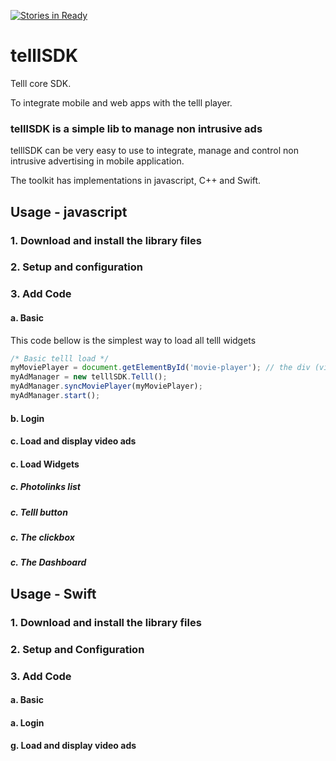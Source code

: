 [![Stories in Ready](https://badge.waffle.io/Telll/SDK.png?label=ready&title=Ready)](https://waffle.io/Telll/SDK)
# telllSDK
Telll core SDK.

To integrate mobile and web apps with the telll player.

### telllSDK is a simple lib to manage non intrusive ads 
telllSDK can be very easy to use to integrate, manage and control non intrusive advertising in mobile application.<br/>

The toolkit has implementations in javascript, C++ and Swift.

## Usage - javascript

### 1. Download and install the library files

### 2. Setup and configuration

### 3. Add Code

#### a. Basic

This code bellow is the simplest way to load all telll widgets

```javascript
/* Basic telll load */
myMoviePlayer = document.getElementById('movie-player'); // the div (video or canvas) player id
myAdManager = new telllSDK.Telll();
myAdManager.syncMoviePlayer(myMoviePlayer);
myAdManager.start();
```

#### b. Login
#### c. Load and display video ads
#### c. Load Widgets
##### c. Photolinks list
##### c. Telll button
##### c. The clickbox
##### c. The Dashboard

## Usage - Swift

### 1. Download and install the library files

### 2. Setup and Configuration

### 3. Add Code

#### a. Basic
#### a. Login
#### g. Load and display video ads

